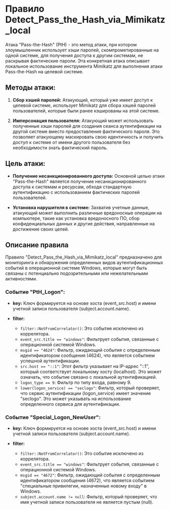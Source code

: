 # Правило Detect_Pass_the_Hash_via_Mimikatz_local

Атака "Pass-the-Hash" (PtH) - это метод атаки, при котором злоумышленник использует хэши паролей, скомпрометированные на одной системе, для получения доступа к другим системам, не раскрывая фактические пароли. Эта конкретная атака описывает локальное использование инструмента Mimikatz для выполнения атаки Pass-the-Hash на целевой системе.

## Методы атаки:

1. **Сбор хэшей паролей:** Атакующий, который уже имеет доступ к целевой системе, использует Mimikatz для сбора хэшей паролей пользователей, которые были ранее кэшированы на этой системе.

2. **Имперсонация пользователя:** Атакующий может использовать полученные хэши паролей для создания сеанса аутентификации на другой системе вместо предоставления фактического пароля. Это позволяет атакующему маскировать свою идентичность и получить доступ к системе от имени другого пользователя без необходимости знать фактический пароль.

## Цель атаки:

- **Получение несанкционированного доступа:** Основной целью атаки "Pass-the-Hash" является получение несанкционированного доступа к системам и ресурсам, обходя стандартную аутентификацию с использованием фактических паролей пользователей.

- **Установка нарушителя в системе:** Захватив учетные данные, атакующий может выполнить различные вредоносные операции на компьютере, такие как установка вредоносного ПО, сбор конфиденциальных данных и другие действия, направленные на достижение своих целей.

## Описание правила

Правило "Detect_Pass_the_Hash_via_Mimikatz_local" предназначено для мониторинга и обнаружения определенных видов аутентификационных событий в операционной системе Windows, которые могут быть связаны с потенциально подозрительными или нежелательными активностями.

### Событие "PtH_Logon":

- **key:** Ключ формируется на основе хоста (event_src.host) и имени учетной записи пользователя (subject.account.name).

- **filter:**
  - `filter::NotFromCorrelator()`: Это событие исключено из коррелятора.
  - `event_src.title == "windows"`: Фильтрует события, связанные с операционной системой Windows.
  - `msgid == "4624"`: Фильтр, ожидающий события с определенным идентификатором сообщения (4624), что является событием успешной аутентификации.
  - `src.host == "::1"`: Этот фильтр указывает на IP-адрес "::1", который соответствует локальному хосту (localhost). Это может означать, что событие связано с локальной аутентификацией.
  - `logon_type == 9`: Фильтр по типу входа, равному 9.
  - `lower(logon_service) == "seclogo"`: Фильтр, который проверяет, что сервис аутентификации (logon_service) имеет значение "seclogo". Это может указывать на использование определенного сервиса для аутентификации.

### Событие "Special_Logon_NewUser":

- **key:** Ключ формируется на основе хоста (event_src.host) и имени учетной записи пользователя (subject.account.name).

- **filter:**
  - `filter::NotFromCorrelator()`: Это событие исключено из коррелятора.
  - `event_src.title == "windows"`: Фильтрует события, связанные с операционной системой Windows.
  - `msgid == "4672"`: Фильтр, ожидающий события с определенным идентификатором сообщения (4672), что является событием "специальные привилегии, назначенные новому входу" в Windows.
  - `subject.account.name != null`: Фильтр, который проверяет, что имя учетной записи пользователя не является пустым (null).
